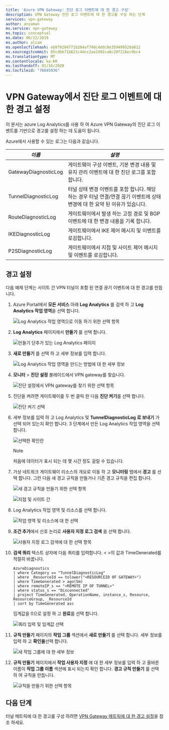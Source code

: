 ```yaml
---
title: 'Azure VPN Gateway: 진단 로그 이벤트에 대 한 경고 구성'
description: VPN Gateway 진단 로그 이벤트에 대 한 경고를 구성 하는 단계
services: vpn-gateway
author: anzaman
ms.service: vpn-gateway
ms.topic: conceptual
ms.date: 06/12/2019
ms.author: alzam
ms.openlocfilehash: eb8f0204771b204af740c4ddc8e359499520a012
ms.sourcegitcommit: 05cdbb71b621c4dcc2ae2d92ca8c20f216ec9bc4
ms.translationtype: MT
ms.contentlocale: ko-KR
ms.lasthandoff: 01/16/2020
ms.locfileid: "76045936"
---
```

# <a name="set-up-alerts-on-diagnostic-log-events-from-vpn-gateway"></a>VPN Gateway에서 진단 로그 이벤트에 대 한 경고 설정

이 문서는 azure Log Analytics를 사용 하 여 Azure VPN Gateway의 진단 로그 이벤트를 기반으로 경고를 설정 하는 데 도움이 됩니다. 

Azure에서 사용할 수 있는 로그는 다음과 같습니다.

|***이름*** | ***설명*** |
|---        | ---               |
|GatewayDiagnosticLog | 게이트웨이 구성 이벤트, 기본 변경 내용 및 유지 관리 이벤트에 대 한 진단 로그를 포함 합니다. |
|TunnelDiagnosticLog | 터널 상태 변경 이벤트를 포함 합니다. 해당 하는 경우 터널 연결/연결 끊기 이벤트에 상태 변경에 대 한 요약 된 이유가 있습니다. |
|RouteDiagnosticLog | 게이트웨이에서 발생 하는 고정 경로 및 BGP 이벤트에 대 한 변경 내용을 기록 합니다. |
|IKEDiagnosticLog | 게이트웨이에서 IKE 제어 메시지 및 이벤트를 로깅합니다. |
|P2SDiagnosticLog | 게이트웨이에서 지점 및 사이트 제어 메시지 및 이벤트를 로깅합니다. |

## <a name="setup"></a>경고 설정

다음 예제 단계는 사이트 간 VPN 터널이 포함 된 연결 끊기 이벤트에 대 한 경고를 만듭니다.


1. Azure Portal에서 **모든 서비스** 아래 **Log Analytics** 를 검색 하 고 **Log Analytics 작업 영역**을 선택 합니다.

   ![Log Analytics 작업 영역으로 이동 하기 위한 선택 항목](./media/vpn-gateway-howto-setup-alerts-virtual-network-gateway-log/log-alert0.png "Create")

2. **Log Analytics** 페이지에서 **만들기** 를 선택 합니다.

   ![만들기 단추가 있는 Log Analytics 페이지](./media/vpn-gateway-howto-setup-alerts-virtual-network-gateway-log/log-alert1.png  "선택")

3. **새로 만들기** 를 선택 하 고 세부 정보를 입력 합니다.

   ![Log Analytics 작업 영역을 만드는 방법에 대 한 세부 정보](./media/vpn-gateway-howto-setup-alerts-virtual-network-gateway-log/log-alert2.png  "선택")

4. **모니터** > **진단 설정** 블레이드에서 VPN gateway를 찾습니다.

   ![진단 설정에서 VPN gateway를 찾기 위한 선택 항목](./media/vpn-gateway-howto-setup-alerts-virtual-network-gateway-log/log-alert3.png  "선택")

5. 진단을 켜려면 게이트웨이를 두 번 클릭 한 다음 **진단 켜기**를 선택 합니다.

   ![진단 켜기 선택](./media/vpn-gateway-howto-setup-alerts-virtual-network-gateway-log/log-alert4.png  "선택")

6. 세부 정보를 입력 하 고 Log Analytics 및 **TunnelDiagnosticLog** **로 보내기** 가 선택 되어 있는지 확인 합니다. 3 단계에서 만든 Log Analytics 작업 영역을 선택 합니다.

   ![선택한 확인란](./media/vpn-gateway-howto-setup-alerts-virtual-network-gateway-log/log-alert5.png  "선택")

   > [!NOTE]
   > 처음에 데이터가 표시 되는 데 몇 시간 정도 걸릴 수 있습니다.

7. 가상 네트워크 게이트웨이 리소스의 개요로 이동 하 고 **모니터링** 탭에서 **경고** 를 선택 합니다. 그런 다음 새 경고 규칙을 만들거나 기존 경고 규칙을 편집 합니다.

   ![새 경고 규칙을 만들기 위한 선택 항목](./media/vpn-gateway-howto-setup-alerts-virtual-network-gateway-log/log-alert6.png  "선택")

   ![지점 및 사이트 간](./media/vpn-gateway-howto-setup-alerts-virtual-network-gateway-log/log-alert6.png  "선택")
8. Log Analytics 작업 영역 및 리소스를 선택 합니다.

   ![작업 영역 및 리소스에 대 한 선택](./media/vpn-gateway-howto-setup-alerts-virtual-network-gateway-log/log-alert7.png  "선택")

9. **조건 추가**에서 신호 논리로 **사용자 지정 로그 검색** 을 선택 합니다.

   ![사용자 지정 로그 검색에 대 한 선택 항목](./media/vpn-gateway-howto-setup-alerts-virtual-network-gateway-log/log-alert8.png  "선택")

10. **검색 쿼리** 텍스트 상자에 다음 쿼리를 입력합니다. < >의 값과 TimeGenerated를 적절히 바꿉니다.

    ```
    AzureDiagnostics
    | where Category == "TunnelDiagnosticLog"
    | where _ResourceId == tolower("<RESOURCEID OF GATEWAY>")
    | where TimeGenerated > ago(5m) 
    | where remoteIP_s == "<REMOTE IP OF TUNNEL>"
    | where status_s == "Disconnected"
    | project TimeGenerated, OperationName, instance_s, Resource, ResourceGroup, _ResourceId 
    | sort by TimeGenerated asc
    ```

    임계값을 0으로 설정 하 고 **완료**를 선택 합니다.

    ![쿼리 입력 및 임계값 선택](./media/vpn-gateway-howto-setup-alerts-virtual-network-gateway-log/log-alert9.png  "선택")

11. **규칙 만들기** 페이지의 **작업 그룹** 섹션에서 **새로 만들기** 를 선택 합니다. 세부 정보를 입력 하 고 **확인을**선택 합니다.

    ![새 작업 그룹에 대 한 세부 정보](./media/vpn-gateway-howto-setup-alerts-virtual-network-gateway-log/log-alert10.png  "선택")

12. **규칙 만들기** 페이지에서 **작업 사용자 지정** 에 대 한 세부 정보를 입력 하 고 올바른 이름이 **작업 그룹 이름** 섹션에 표시 되는지 확인 합니다. **경고 규칙 만들기** 를 선택 하 여 규칙을 만듭니다.

    ![규칙을 만들기 위한 선택 항목](./media/vpn-gateway-howto-setup-alerts-virtual-network-gateway-log/log-alert11.png  "선택")

## <a name="next-steps"></a>다음 단계

터널 메트릭에 대 한 경고를 구성 하려면 [VPN Gateway 메트릭에 대 한 경고 설정](vpn-gateway-howto-setup-alerts-virtual-network-gateway-metric.md)을 참조 하세요.
